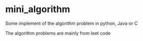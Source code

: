 # mini_algorithm
Some implement of the algorithm problem in python, Java or C 

The algorithm problems are mainly from leet code
